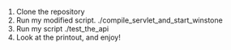 1. Clone the repository
2. Run my modified script. ./compile_servlet_and_start_winstone
3. Run my script ./test_the_api
4. Look at the printout, and enjoy!
